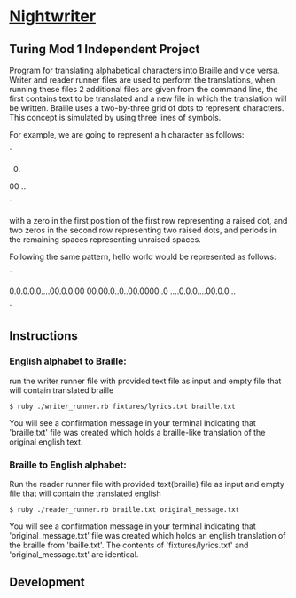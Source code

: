 # [Nightwriter](https://backend.turing.io/module1/projects/night_writer/)

## Turing Mod 1 Independent Project
Program for translating alphabetical characters into Braille and vice versa. Writer and reader runner files are used to perform the translations, when running these files 2 additional files are given from the command line, the first contains text to be translated and a new file in which the translation will be written. Braille uses a two-by-three grid of dots to represent characters. This concept is simulated by using three lines of symbols.

For example, we are going to represent a h character as follows:

`

0.
00
..

`

with a zero in the first position of the first row representing a raised dot, and two zeros in the second row representing two raised dots, and periods in the remaining spaces representing unraised spaces.

Following the same pattern, hello world would be represented as follows:

`

0.0.0.0.0....00.0.0.00
00.00.0..0..00.0000..0
....0.0.0....00.0.0...

`

## Instructions

### English alphabet to Braille:

run the writer runner file with provided text file as input and empty file that will contain translated braille

`$ ruby ./writer_runner.rb fixtures/lyrics.txt braille.txt`

You will see a confirmation message in your terminal indicating that 'braille.txt' file was created which holds a braille-like translation of the original english text.

### Braille to English alphabet:

Run the reader runner file with provided text(braille) file as input and empty file that will contain the translated english

`$ ruby ./reader_runner.rb braille.txt original_message.txt`

You will see a confirmation message in your terminal indicating that 'original_message.txt' file was created which holds an english translation of the braille from 'baille.txt'. The contents of 'fixtures/lyrics.txt' and 'original_message.txt' are identical.

## Development

